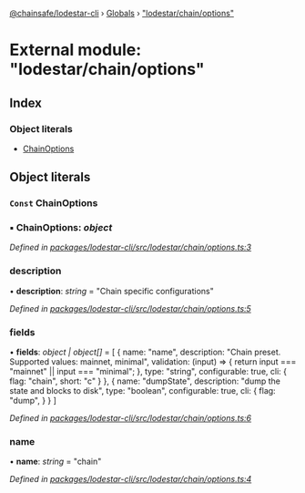 [@chainsafe/lodestar-cli](../README.md) › [Globals](../globals.md) › ["lodestar/chain/options"](_lodestar_chain_options_.md)

# External module: "lodestar/chain/options"

## Index

### Object literals

* [ChainOptions](_lodestar_chain_options_.md#const-chainoptions)

## Object literals

### `Const` ChainOptions

### ▪ **ChainOptions**: *object*

*Defined in [packages/lodestar-cli/src/lodestar/chain/options.ts:3](https://github.com/ChainSafe/lodestar/blob/f536e8f/packages/lodestar-cli/src/lodestar/chain/options.ts#L3)*

###  description

• **description**: *string* = "Chain specific configurations"

*Defined in [packages/lodestar-cli/src/lodestar/chain/options.ts:5](https://github.com/ChainSafe/lodestar/blob/f536e8f/packages/lodestar-cli/src/lodestar/chain/options.ts#L5)*

###  fields

• **fields**: *object | object[]* = [
    {
      name: "name",
      description: "Chain preset. Supported values: mainnet, minimal",
      validation: (input) => {
        return input === "mainnet" || input === "minimal";
      },
      type: "string",
      configurable: true,
      cli: {
        flag: "chain",
        short: "c"
      }
    },
    {
      name: "dumpState",
      description: "dump the state and blocks to disk",
      type: "boolean",
      configurable: true,
      cli: {
        flag: "dump",
      }
    }
  ]

*Defined in [packages/lodestar-cli/src/lodestar/chain/options.ts:6](https://github.com/ChainSafe/lodestar/blob/f536e8f/packages/lodestar-cli/src/lodestar/chain/options.ts#L6)*

###  name

• **name**: *string* = "chain"

*Defined in [packages/lodestar-cli/src/lodestar/chain/options.ts:4](https://github.com/ChainSafe/lodestar/blob/f536e8f/packages/lodestar-cli/src/lodestar/chain/options.ts#L4)*
